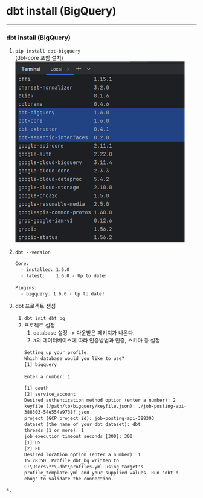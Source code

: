 # dbt install (BigQuery)

- - -

### dbt install (BigQuery)
1. `pip install dbt-bigquery`   
   (dbt-core 포함 설치)   
    ![pipinstall](../images/1.install/1_pip_install_dbt-bigquery.png)

2. `dbt --version`
    ```
    Core:
      - installed: 1.6.0
      - latest:    1.6.0 - Up to date!
    
    Plugins:
      - bigquery: 1.6.0 - Up to date!
    ```
3. dbt 프로젝트 생성   
   1. `dbt init dbt_bq`
   2. 프로젝트 설정
      1. database 설정 -> 다운받은 패키지가 나온다.
      2. a의 데이터베이스에 따라 인증방법과 인증, 스키마 등 설정
      ```
      Setting up your profile.
      Which database would you like to use?
      [1] bigquery
       
      Enter a number: 1
      ```
      ```
      [1] oauth
      [2] service_account
      Desired authentication method option (enter a number): 2
      keyfile (/path/to/bigquery/keyfile.json): ./job-posting-api-388303-54e554e9738f.json
      project (GCP project id): job-posting-api-388303
      dataset (the name of your dbt dataset): dbt 
      threads (1 or more): 1
      job_execution_timeout_seconds [300]: 300
      [1] US
      [2] EU
      Desired location option (enter a number): 1
      15:28:50  Profile dbt_bq written to C:\Users\**\.dbt\profiles.yml using target's profile_template.yml and your supplied values. Run 'dbt d
      ebug' to validate the connection.
```
4. 
